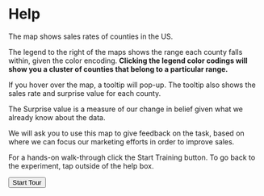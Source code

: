 <script src="a_surprise_map_study/assets/identify.html"></script>
# Help


The map shows sales rates of counties in the US.

The legend to the right of the maps shows the range each county falls within, given the color encoding.
**Clicking the legend color codings will show you a cluster of counties that belong to a particular range.**

If you hover over the map, a tooltip will pop-up. The tooltip also shows the sales rate and surprise value for each county.
          
The Surprise value is a measure of our change in belief given what we already know about the data.

We will ask you to use this map to give feedback on the task, based on where we can focus our marketing efforts in order to improve sales. 

For a hands-on walk-through click the Start Training button. To go back to the experiment, tap outside of the help box.

<button onclick="startTour()">Start Tour</button>